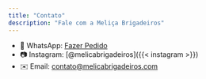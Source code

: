 ```yaml
---
title: "Contato"
description: "Fale com a Meliça Brigadeiros"
---
```


- 📱 WhatsApp: [Fazer Pedido](https://wa.me/5511999999999?text=Quero+fazer+um+pedido+de+brigadeiros)
- 📷 Instagram: [@melicabrigadeiros]({{< instagram >}})
- ✉️ Email: contato@melicabrigadeiros.com

